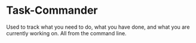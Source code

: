 # Task-Commander
Used to track what you need to do, what you have done, and what you are currently working on. All from the command line. 
